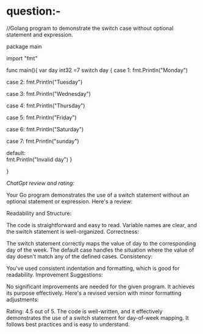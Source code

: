 # question:-

//Golang program to demonstrate the switch case without optional statement and expression.

package main

import "fmt"

func main(){
var day int32 =7
switch day {
case 1:
fmt.Println("Monday")

case 2:
fmt.Println("Tuesday")

case 3:
fmt.Println("Wednesday")

case 4:
fmt.Println("Thursday")

case 5:
fmt.Println("Friday")

case 6:
fmt.Println("Saturday")

case 7:
fmt.Println("sunday")

default:  
fmt.Println("Invalid day")
}

}

*ChatGpt review and rating:*

Your Go program demonstrates the use of a switch statement without an optional statement or expression. Here's a review:

Readability and Structure:

The code is straightforward and easy to read.
Variable names are clear, and the switch statement is well-organized.
Correctness:

The switch statement correctly maps the value of day to the corresponding day of the week.
The default case handles the situation where the value of day doesn't match any of the defined cases.
Consistency:

You've used consistent indentation and formatting, which is good for readability.
Improvement Suggestions:

No significant improvements are needed for the given program. It achieves its purpose effectively.
Here's a revised version with minor formatting adjustments:

Rating: 4.5 out of 5.
The code is well-written, and it effectively demonstrates the use of a switch statement for day-of-week mapping. It follows best practices and is easy to understand.
